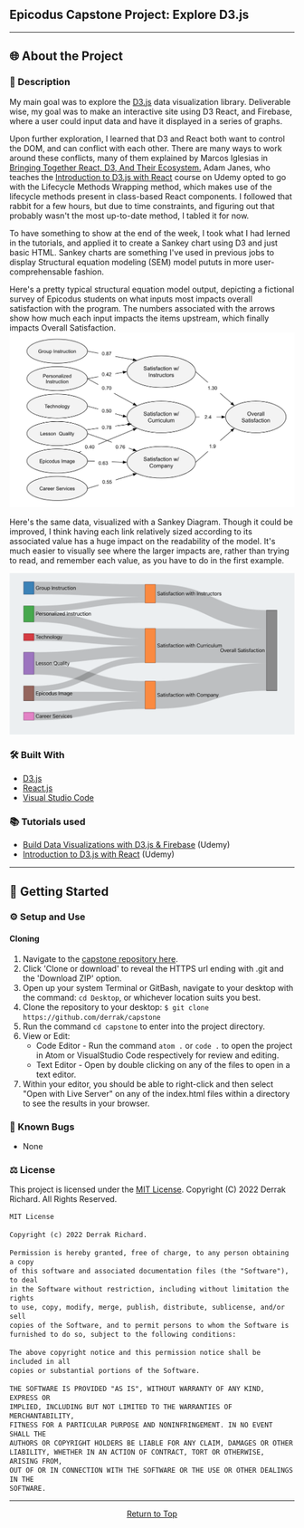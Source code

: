 ##  Epicodus Capstone Project: Explore D3.js
------------------------------


## 🌐 About the Project

### 📖 Description
My main goal was to explore the [D3.js](https://d3js.org/) data visualization library. Deliverable wise, my goal was to make an interactive site using D3 React, and Firebase, where a user could input data and have it displayed in a series of graphs. 

Upon further exploration, I learned that D3 and React both want to control the DOM, and can conflict with each other. There are many ways to work around these conflicts, many of them explained by Marcos Iglesias in [Bringing Together React, D3, And Their Ecosystem.](https://www.smashingmagazine.com/2018/02/react-d3-ecosystem/) Adam Janes, who teaches the [Introduction to D3.js with React](https://www.udemy.com/course/d3-react/) course on Udemy opted to go with the Lifecycle Methods Wrapping method, which makes use of the lifecycle methods present in class-based React components. I followed that rabbit for a few hours, but due to time constraints, and figuring out that probably wasn't the most up-to-date method, I tabled it for now.

To have something to show at the end of the week, I took what I had lerned in the tutorials, and applied it to create a Sankey chart using D3 and just basic HTML. Sankey charts are something I've used in previous jobs to display Structural equation modeling (SEM) model pututs in more user-comprehensable fashion. 

Here's a pretty typical structural equation model output, depicting a fictional survey of Epicodus students on what inputs most impacts overall satisfaction with the program. The numbers associated with the arrows show how much each input impacts the items upstream, which finally impacts Overall Satisfaction. 
![](img/SEM01.png)

Here's the same data, visualized with a Sankey Diagram. Though it could be improved, I think having each link relatively sized according to its associated value has a huge impact on the readability of the model. It's much easier to visually see where the larger impacts are, rather than trying to read, and remember each value, as you have to do in the first example. 

![](img/Sankey01.png)

### 🛠 Built With
* [D3.js](https://d3js.org/)
* [React.js](https://reactjs.org/)
* [Visual Studio Code](https://code.visualstudio.com/)

### 📚 Tutorials used
* [Build Data Visualizations with D3.js & Firebase](https://www.udemy.com/course/build-data-uis-with-d3-firebase/) (Udemy)
* [Introduction to D3.js with React](https://www.udemy.com/course/d3-react/) (Udemy)


------------------------------

## 🏁 Getting Started

### ⚙️ Setup and Use

  #### Cloning

  1) Navigate to the [capstone repository here](https://github.com/derrak/capstone).
  2) Click 'Clone or download' to reveal the HTTPS url ending with .git and the 'Download ZIP' option.
  3) Open up your system Terminal or GitBash, navigate to your desktop with the command: `cd Desktop`, or whichever location suits you best.
  4) Clone the repository to your desktop: `$ git clone https://github.com/derrak/capstone`
  5) Run the command `cd capstone` to enter into the project directory.
  6) View or Edit:
      * Code Editor - Run the command `atom .` or `code .` to open the project in Atom or VisualStudio Code respectively for review and editing.
      * Text Editor - Open by double clicking on any of the files to open in a text editor.
  7) Within your editor, you should be able to right-click and then select "Open with Live Server" on any of the index.html files within a directory to see the results in your browser.

### 🦠 Known Bugs

* None


### ⚖️ License

This project is licensed under the [MIT License](https://opensource.org/licenses/MIT). Copyright (C) 2022 Derrak Richard. All Rights Reserved.

```
MIT License

Copyright (c) 2022 Derrak Richard.

Permission is hereby granted, free of charge, to any person obtaining a copy
of this software and associated documentation files (the "Software"), to deal
in the Software without restriction, including without limitation the rights
to use, copy, modify, merge, publish, distribute, sublicense, and/or sell
copies of the Software, and to permit persons to whom the Software is
furnished to do so, subject to the following conditions:

The above copyright notice and this permission notice shall be included in all
copies or substantial portions of the Software.

THE SOFTWARE IS PROVIDED "AS IS", WITHOUT WARRANTY OF ANY KIND, EXPRESS OR
IMPLIED, INCLUDING BUT NOT LIMITED TO THE WARRANTIES OF MERCHANTABILITY,
FITNESS FOR A PARTICULAR PURPOSE AND NONINFRINGEMENT. IN NO EVENT SHALL THE
AUTHORS OR COPYRIGHT HOLDERS BE LIABLE FOR ANY CLAIM, DAMAGES OR OTHER
LIABILITY, WHETHER IN AN ACTION OF CONTRACT, TORT OR OTHERWISE, ARISING FROM,
OUT OF OR IN CONNECTION WITH THE SOFTWARE OR THE USE OR OTHER DEALINGS IN THE
SOFTWARE.
```

------------------------------

<center><a href="#">Return to Top</a></center>